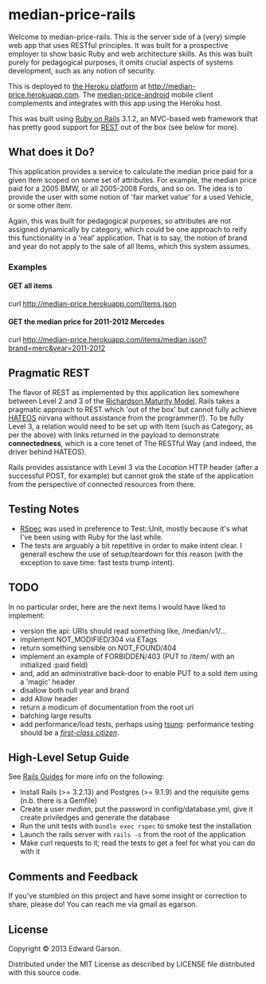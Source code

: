 # median-price-rails

Welcome to median-price-rails. This is the server side of a (very) simple web app that uses RESTful principles. It was built for a prospective employer to show basic Ruby and web architecture skills. As this was built purely for pedagogical purposes, it omits crucial aspects of systems development, such as any notion of security.

This is deployed to [the Heroku platform](https://www.heroku.com/) at http://median-price.herokuapp.com. The [median-price-android](http://github.com/egarson/median-price-android) mobile client complements and integrates with this app using the Heroku host.

This was built using [Ruby on Rails](http://rubyonrails.org) 3.1.2, an MVC-based web framework that has pretty good support for [REST](http://en.wikipedia.org/wiki/Representational_state_transfer) out of the box (see below for more).

## What does it Do?

This application provides a service to calculate the median price paid for a given Item scoped on some set of attributes. For example, the median price paid for a 2005 BMW, or all 2005-2008 Fords, and so on. The idea is to provide the user with some notion of 'fair market value' for a used Vehicle, or some other item.

Again, this was built for pedagogical purposes, so attributes are not assigned dynamically by category, which could be one approach to reify this functionality in a 'real' application. That is to say, the notion of brand and year do not apply to the sale of all Items, which this system assumes.

### Examples

#### GET all items
  curl http://median-price.herokuapp.com/items.json

#### GET the median price for 2011-2012 Mercedes
  curl http://median-price.herokuapp.com/items/median.json?brand=merc&year=2011-2012

## Pragmatic REST

The flavor of REST as implemented by this application lies somewhere between Level 2 and 3 of the [Richardson Maturity Model](http://martinfowler.com/articles/richardsonMaturityModel.html). Rails takes a pragmatic approach to REST which 'out of the box' but cannot fully achieve [HATEOS](http://en.wikipedia.org/wiki/HATEOAS) nirvana without assistance from the programmer(!). To be fully Level 3, a relation would need to be set up with Item (such as Category, as per the above) with links returned in the payload to demonstrate **connectedness**, which is a core tenet of The RESTful Way (and indeed, the driver behind HATEOS).

Rails provides assistance with Level 3 via the *Location* HTTP header (after a successful POST, for example) but cannot grok the state of the application from the perspective of connected resources from there.

## Testing Notes

* [RSpec](http://rspec.info/) was used in preference to Test::Unit, mostly because it's what I've been using with Ruby for the last while.
* The tests are arguably a bit repetitive in order to make intent clear. I generall eschew the use of setup/teardown for this reason (with the exception to save time: fast tests trump intent).

## TODO

In no particular order, here are the next items I would have liked to implement:

* version the api: URIs should read something like, /median/v1/...
* implement NOT_MODIFIED/304 via ETags
* return something sensible on NOT_FOUND/404
* implement an example of FORBIDDEN/403 (PUT to /item/<id> with an initialized :paid field)
* and, add an administrative back-door to enable PUT to a sold item using a 'magic' header
* disallow both null year and brand
* add Allow header
* return a modicum of documentation from the root uri
* batching large results
* add performance/load tests, perhaps using [tsung](http://tsung.erlang-projects.org/): performance testing should be a [*first-class citizen*](http://www.thoughtworks.com/radar).

## High-Level Setup Guide

See [Rails Guides](http://guides.rubyonrails.org/) for more info on the following:

* Install Rails (>= 3.2.13) and Postgres (>= 9.1.9) and the requisite gems (n.b. there is a Gemfile)
* Create a user *median*, put the password in config/database.yml, give it create priviledges and generate the database
* Run the unit tests with `bundle exec rspec` to smoke test the installation
* Launch the rails server with `rails -s` from the root of the application
* Make curl requests to it; read the tests to get a feel for what you can do with it

## Comments and Feedback

If you've stumbled on this project and have some insight or correction to share, please do! You can reach me via gmail as egarson.

## License

Copyright © 2013 Edward Garson.

Distributed under the MIT License as described by LICENSE file distributed with this source code.
